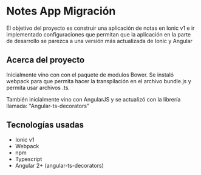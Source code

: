 <h1>Notes App Migración</h1>

<p>El objetivo del proyecto es construir una aplicación de notas en Ionic v1 e ir
  implementado configuraciones que permitan que la aplicación en la parte de desarrollo
  se parezca a una versión más actualizada de Ionic y Angular</p>
  
<h2>Acerca del proyecto</h2>
<p>Inicialmente vino con con el paquete de modulos Bower. Se instaló webpack para que permita hacer la transpilación en el archivo bundle.js y permita usar archivos .ts.</p>
<p> También inicialmente vino con AngularJS y se actualizó con la librería llamada: "Angular-ts-decorators" </p>

<h2>Tecnologías usadas</h2>
<ul>
  <li>Ionic v1</li>
  <li>Webpack</li>
  <li>npm</li>
  <li>Typescript</li>
  <li>Angular 2+ (angular-ts-decorators)</li>
  
</ul>

